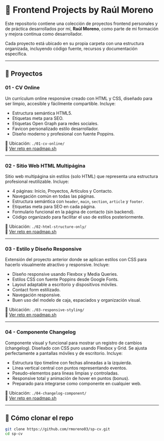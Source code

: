 # 🚀 Frontend Projects by Raúl Moreno

Este repositorio contiene una colección de proyectos frontend personales y de práctica desarrollados por mí, **Raúl Moreno**, como parte de mi formación y mejora continua como desarrollador.

Cada proyecto está ubicado en su propia carpeta con una estructura organizada, incluyendo código fuente, recursos y documentación específica.

---

## 📁 Proyectos

### 01 - CV Online

Un currículum online responsive creado con HTML y CSS, diseñado para ser limpio, accesible y fácilmente compartible. Incluye:

- Estructura semántica HTML5.
- Etiquetas meta para SEO.
- Etiquetas Open Graph para redes sociales.
- Favicon personalizado estilo desarrollador.
- Diseño moderno y profesional con fuente Poppins.

📂 Ubicación: `./01-cv-online/`  
🔗 [Ver reto en roadmap.sh](https://roadmap.sh/projects/single-page-cv)

---

### 02 - Sitio Web HTML Multipágina

Sitio web multipágina sin estilos (solo HTML) que representa una estructura profesional reutilizable. Incluye:

- 4 páginas: Inicio, Proyectos, Artículos y Contacto.
- Navegación común en todas las páginas.
- Estructura semántica con `header`, `main`, `section`, `article` y `footer`.
- Etiquetas meta para SEO en cada página.
- Formulario funcional en la página de contacto (sin backend).
- Código organizado para facilitar el uso de estilos posteriormente.

📂 Ubicación: `./02-html-structure-only/`  
🔗 [Ver reto en roadmap.sh](https://roadmap.sh/projects/basic-html-website)

---

### 03 - Estilo y Diseño Responsive

Extensión del proyecto anterior donde se aplican estilos con CSS para hacerlo visualmente atractivo y responsive. Incluye:

- Diseño responsive usando Flexbox y Media Queries.
- Estilos CSS con fuente Poppins desde Google Fonts.
- Layout adaptable a escritorio y dispositivos móviles.
- Contact form estilizado.
- Navegación responsive.
- Buen uso del modelo de caja, espaciados y organización visual.

📂 Ubicación: `./03-responsive-styling/`  
🔗 [Ver reto en roadmap.sh](https://roadmap.sh/projects/portfolio-website)

---

### 04 - Componente Changelog

Componente visual y funcional para mostrar un registro de cambios (changelog). Diseñado con CSS puro usando Flexbox y Grid. Se ajusta perfectamente a pantallas móviles y de escritorio. Incluye:

- Estructura tipo timeline con fechas alineadas a la izquierda.
- Línea vertical central con puntos representando eventos.
- Pseudo-elementos para líneas limpias y controladas.
- Responsive total y animación de hover en puntos (bonus).
- Preparado para integrarse como componente en cualquier web.

📂 Ubicación: `./04-changelog-component/`  
🔗 [Ver reto en roadmap.sh](https://roadmap.sh/projects/changelog-component)

---

## 📌 Cómo clonar el repo

```bash
git clone https://github.com/rmoreno03/sp-cv.git
cd sp-cv
